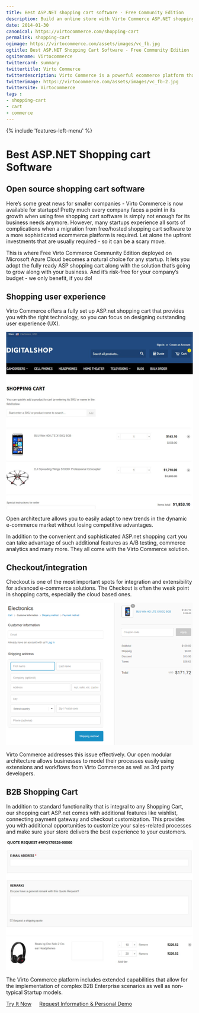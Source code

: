 ```yaml
---
title: Best ASP.NET shopping cart software - Free Community Edition
description: Build an online store with Virto Commerce ASP.NET shopping cart software. Benefit from an open source shopping cart software that has every feature you need.
date: 2014-01-30
canonical: https://virtocommerce.com/shopping-cart
permalink: shopping-cart
ogimage: https://virtocommerce.com/assets/images/vc_fb.jpg
ogtitle: Best ASP.NET Shopping Cart Software - Free Community Edition
ogsitename: Virtocommerce
twittercard: summary
twittertitle: Virto Commerce
twitterdescription: Virto Commerce is a powerful ecommerce platform that includes everything you need to create an online store and sell online. Try it free with Free Community License
twitterimage: https://virtocommerce.com/assets/images/vc_fb-2.jpg
twittersite: Virtocommerce
tags : 
- shopping-cart
- cart
- commerce
---
```

<div class="business-features clearfix __responsive">
	{% include 'features-left-menu' %}
	<div class="business-cnt">
		<div class="head __cart">
			<h1 class="title">Best ASP.NET Shopping cart Software</h1>
		</div>
		<h2 class="sub-title">Open source shopping cart software</h2>
		<p class="text">Here’s some great news for smaller companies - Virto Commerce is now available for startups! Pretty much every company faces a point in its growth when using free shopping cart software is simply not enough for its business needs anymore. However, many startups experience all sorts of complications when a migration from free/hosted shopping cart software to a more sophisticated ecommerce platform is required. Let alone the upfront investments that are usually required - so it can be a scary move.</p>
		<p class="text">This is where Free Virto Commerce Community Edition deployed on Microsoft Azure Cloud becomes a natural choice for any startup. It lets you adopt the fully ready ASP shopping cart along with the solution that’s going to grow along with your business. And it’s risk-free for your company’s budget - we only benefit, if you do!</p>
		<h2 class="sub-title">Shopping user experience</h2>
		<p class="text">Virto Commerce offers a fully set up ASP.net shopping cart that provides you with the right technology, so you can focus on designing outstanding user experience (UX).</p>
		<img alt="Best ASP.NET Shopping cat Software" src="../assets/images/shopping-cart-scr.jpg" />
        <p class="text">Open architecture allows you to easily adapt to new trends in the dynamic e-commerce market without losing competitive advantages.</p>
        <p class="text">In addition to the convenient and sophisticated ASP.net shopping cart you can take advantage of such additional features as A/B testing, commerce analytics and many more. They all come with the Virto Commerce solution.</p>
		<h2 class="sub-title">Checkout/integration</h2>
		<p class="text">Checkout is one of the most important spots for integration and extensibility for advanced e-commerce solutions. The Checkout is often the weak point in shopping carts, especially the cloud based ones.</p>
		<img alt="Best ASP.NET Shopping cat Software" src="../assets/images/checkout.png" />
        <p class="text">Virto Commerce addresses this issue effectively. Our open modular architecture allows businesses to model their processes easily using extensions and workflows from Virto Commerce as well as 3rd party developers.</p>
		<h2 class="sub-title">B2B Shopping Cart</h2>
		<p class="text">In addition to standard functionality that is integral to any Shopping Cart, our shopping cart ASP.net comes with additional features like wishlist, connecting payment gateway and checkout customization. This provides you with additional opportunities to customize your sales-related processes and make sure your store delivers the best experience to your customers.</p>
		<img alt="Best ASP.NET Shopping cat Software" src="../assets/images/qoute-request-scr.jpg" />
        <p class="text">The Virto Commerce platform includes extended capabilities that allow for the implementation of complex B2B Enterprise scenarios as well as non-typical Startup models.</p>
		<div class="buttons columns" style="word-spacing: normal;">
			<a class="button fill" href="/try-now">Try It Now</a>
			<a class="button fill" href="/contact-us">Request Information & Personal Demo</a>
		</div>
	</div>
</div>
